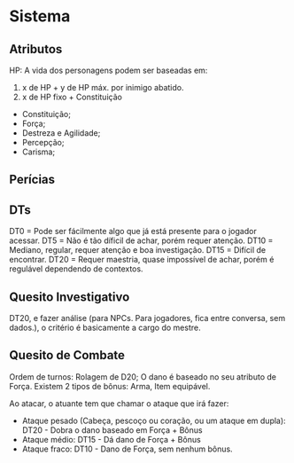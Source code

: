 # Sistema

## Atributos

HP:
A vida dos personagens podem ser baseadas em:

1. x de HP + y de HP máx. por inimigo abatido.
2. x de HP fixo + Constituição

- Constituição;
- Força;
- Destreza e Agilidade;
- Percepção;
- Carisma;

## Perícias

## DTs

DT0 = Pode ser fácilmente algo que já está presente para o jogador acessar.
DT5 = Não é tão díficil de achar, porém requer atenção.
DT10 = Mediano, regular, requer atenção e boa investigação.
DT15 = Difícil de encontrar.
DT20 = Requer maestria, quase impossível de achar, porém é regulável dependendo de contextos.

## Quesito Investigativo

DT20, e fazer análise (para NPCs. Para jogadores, fica entre conversa, sem dados.), o critério é basicamente a cargo do mestre.

## Quesito de Combate

Ordem de turnos: Rolagem de D20;
O dano é baseado no seu atributo de Força.
Existem 2 tipos de bônus: Arma, Item equipável.

Ao atacar, o atuante tem que chamar o ataque que irá fazer:

- Ataque pesado (Cabeça, pescoço ou coração, ou um ataque em dupla): DT20 - Dobra o dano baseado em Força + Bônus
- Ataque médio: DT15 - Dá dano de Força + Bônus
- Ataque fraco: DT10 - Dano de Força, sem nenhum bônus.
